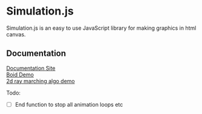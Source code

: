 # Simulation.js

Simulation.js is an easy to use JavaScript library for making graphics in html canvas.

## Documentation

[Documentation Site](https://simulationjs.vercel.app/)
<br />
[Boid Demo](https://simulationjs-demo.vercel.app/)
<br />
[2d ray marching algo demo](https://2d-ray-marching-visualization.vercel.app/)

Todo:
- [ ] End function to stop all animation loops etc
